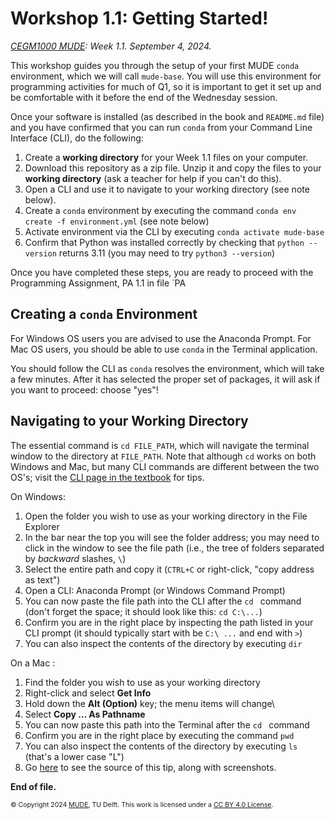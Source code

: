 # Workshop 1.1: Getting Started!

*[CEGM1000 MUDE](http://mude.citg.tudelft.nl/2024): Week 1.1. September 4, 2024.*

This workshop guides you through the setup of your first MUDE `conda` environment, which we will call `mude-base`. You will use this environment for programming activities for much of Q1, so it is important to get it set up and be comfortable with it before the end of the Wednesday session.


Once your software is installed (as described in the book and `README.md` file) and you have confirmed that you can run `conda` from your Command Line Interface (CLI), do the following:

1. Create a **working directory** for your Week 1.1 files on your computer.
2. Download this repository as a zip file. Unzip it and copy the files to your **working directory** (ask a teacher for help if you can't do this).
3. Open a CLI and use it to navigate to your working directory (see note below).
4. Create a `conda` environment by executing the command `conda env create -f environment.yml` (see note below)
5. Activate environment via the CLI by executing `conda activate mude-base`
6. Confirm that Python was installed correctly by checking that `python --version` returns 3.11 (you may need to try `python3 --version`)

Once you have completed these steps, you are ready to proceed with the Programming Assignment, PA 1.1 in file `PA

## Creating a `conda` Environment

For Windows OS users you are advised to use the Anaconda Prompt. For Mac OS users, you should be able to use `conda` in the Terminal application.

You should follow the CLI as `conda` resolves the environment, which will take a few minutes. After it has selected the proper set of packages, it will ask if you want to proceed: choose "yes"!

## Navigating to your Working Directory

The essential command is `cd FILE_PATH`, which will navigate the terminal window to the directory at `FILE_PATH`. Note that although `cd` works on both Windows and Mac, but many CLI commands are different between the two OS's; visit the [CLI page in the textbook](https://mude.citg.tudelft.nl/2024/book/external/learn-programming/book/install/common/cli.html) for tips.

On Windows:
1. Open the folder you wish to use as your working directory in the File Explorer
2. In the bar near the top you will see the folder address; you may need to click in the window to see the file path (i.e., the tree of folders separated by _backward_ slashes, `\`)
3. Select the entire path and copy it (`CTRL+C` or right-click, "copy address as text")
4. Open a CLI: Anaconda Prompt (or Windows Command Prompt)
5. You can now paste the file path into the CLI after the `cd ` command (don't forget the space; it should look like this: `cd C:\...`)
6. Confirm you are in the right place by inspecting the path listed in your CLI prompt (it should typically start with be `C:\ ...` and end with `>`)
7. You can also inspect the contents of the directory by executing `dir`

On a Mac :
1. Find the folder you wish to use as your working directory
2. Right-click and select **Get Info**
3. Hold down the **Alt (Option)** key; the menu items will change\
4. Select **Copy ... As Pathname**
5. You can now paste this path into the Terminal after the `cd ` command
6. Confirm you are in the right place by executing the command `pwd`
7. You can also inspect the contents of the directory by executing `ls` (that's a lower case "L")
8. Go [here](https://www.groovypost.com/howto/copy-a-file-path-on-a-mac/) to see the source of this tip, along with screenshots.

**End of file.**

<span style="font-size: 75%">
&copy; Copyright 2024 <a rel="MUDE" href="http://mude.citg.tudelft.nl/">MUDE</a>, TU Delft. This work is licensed under a <a rel="license" href="http://creativecommons.org/licenses/by/4.0/">CC BY 4.0 License</a>.